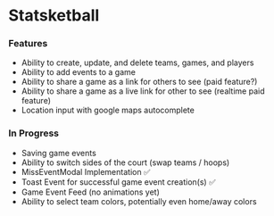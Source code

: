# Statsketball

### Features

- Ability to create, update, and delete teams, games, and players
- Ability to add events to a game
- Ability to share a game as a link for others to see (paid feature?)
- Ability to share a game as a live link for other to see (realtime paid feature)
- Location input with google maps autocomplete

### In Progress

- Saving game events
- Ability to switch sides of the court (swap teams / hoops)
- MissEventModal Implementation ✅
- Toast Event for successful game event creation(s) ✅
- Game Event Feed (no animations yet)
- Ability to select team colors, potentially even home/away colors
